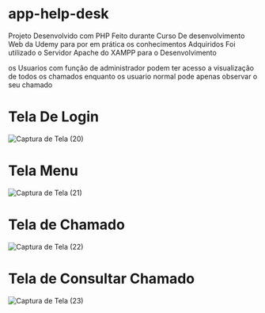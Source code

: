 # app-help-desk

Projeto Desenvolvido com PHP
Feito durante Curso De desenvolvimento Web da Udemy para por em prática os conhecimentos Adquiridos
Foi utilizado o Servidor Apache do XAMPP para o Desenvolvimento  

os Usuarios com função de administrador podem ter acesso a visualização de todos os chamados enquanto os   usuario normal pode apenas observar o seu chamado 

# Tela De Login
![Captura de Tela (20)](https://github.com/carlosgodspeed/app-help-desk/assets/100007663/e5be0e21-2101-467f-8f3e-4713eb9ba138)


# Tela Menu
![Captura de Tela (21)](https://github.com/carlosgodspeed/app-help-desk/assets/100007663/9f82afee-d319-41d1-8c0f-f480a921f3de)



# Tela de Chamado
![Captura de Tela (22)](https://github.com/carlosgodspeed/app-help-desk/assets/100007663/5b6af64e-cf42-4e17-bab2-d8b6422ae418)


# Tela de Consultar Chamado
![Captura de Tela (23)](https://github.com/carlosgodspeed/app-help-desk/assets/100007663/e53b3ebe-384f-4c5b-bea0-2b26db38b0bf)
